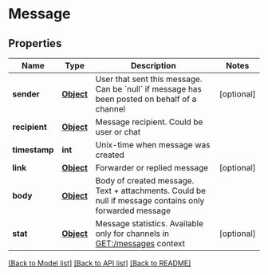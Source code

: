 # Message

## Properties
Name | Type | Description | Notes
------------ | ------------- | ------------- | -------------
**sender** | [**Object**](.md) | User that sent this message. Can be &#x60;null&#x60; if message has been posted on behalf of a channel | [optional] 
**recipient** | [**Object**](.md) | Message recipient. Could be user or chat | 
**timestamp** | **int** | Unix-time when message was created | 
**link** | [**Object**](.md) | Forwarder or replied message | [optional] 
**body** | [**Object**](.md) | Body of created message. Text + attachments. Could be null if message contains only forwarded message | 
**stat** | [**Object**](.md) | Message statistics. Available only for channels in [GET:/messages](#operation/getMessages) context | [optional] 

[[Back to Model list]](../README.md#documentation-for-models) [[Back to API list]](../README.md#documentation-for-api-endpoints) [[Back to README]](../README.md)

